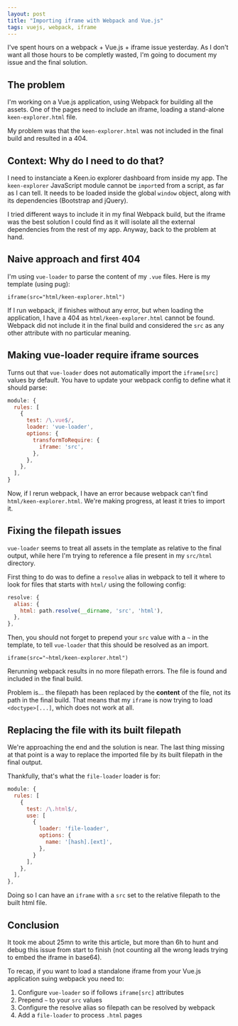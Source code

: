 ```yaml
---
layout: post
title: "Importing iframe with Webpack and Vue.js"
tags: vuejs, webpack, iframe
---
```


I've spent hours on a webpack + Vue.js + iframe issue yesterday. As I don't
want all those hours to be completly wasted, I'm going to document my issue and
the final solution.

## The problem

I'm working on a Vue.js application, using Webpack for building all the assets.
One of the pages need to include an iframe, loading a stand-alone
`keen-explorer.html` file. 

My problem was that the `keen-explorer.html` was not included in the final build
and resulted in a 404.

## Context: Why do I need to do that?

I need to instanciate a Keen.io explorer dashboard from inside my app. The
`keen-explorer` JavaScript module cannot be `import`ed from a script, as far as
I can tell. It needs to be loaded inside the global `window` object, along with
its dependencies (Bootstrap and jQuery).

I tried different ways to include it in my final Webpack build, but the
iframe was the best solution I could find as it will isolate all the
external dependencies from the rest of my app.
Anyway, back to the problem at hand.

## Naive approach and first 404

I'm using `vue-loader` to parse the content of my `.vue` files. Here is my
template (using pug):

```jade
iframe(src="html/keen-explorer.html")
```

If I run webpack, if finishes without any error, but when loading the
application, I have a 404 as `html/keen-explorer.html` cannot be found. Webpack
did not include it in the final build and considered the `src` as any other
attribute with no particular meaning.

## Making vue-loader require iframe sources

Turns out that `vue-loader` does not automatically import the `iframe[src]`
values by default. You have to update your webpack config to define what it
should parse:


```javascript
module: {
  rules: [
    {
      test: /\.vue$/,
      loader: 'vue-loader',
      options: {
        transformToRequire: {
          iframe: 'src',
        },
      },
    },
  ],
}
```

Now, if I rerun webpack, I have an error because webpack can't find
`html/keen-explorer.html`. We're making progress, at least it tries to import
it.

## Fixing the filepath issues

`vue-loader` seems to treat all assets in the template as relative to the final
output, while here I'm trying to reference a file present in my `src/html`
directory.

First thing to do was to define a `resolve` alias in webpack to tell it where to
look for files that starts with `html/` using the following config:

```javascript
resolve: {
  alias: {
    html: path.resolve(__dirname, 'src', 'html'),
  },
},
```

Then, you should not forget to prepend your `src` value with a `~` in the
template, to tell `vue-loader` that this should be resolved as an import.

```jade
iframe(src="~html/keen-explorer.html")
```

Rerunning webpack results in no more filepath errors. The file is found and
included in the final build.

Problem is... the filepath has been replaced by the __content__ of the file, not
its path in the final build. That means that my `iframe` is now trying to load
`<doctype>[...]`, which does not work at all.

## Replacing the file with its built filepath

We're approaching the end and the solution is near. The last thing missing at
that point is a way to replace the imported file by its built filepath in the
final output.

Thankfully, that's what the `file-loader` loader is for:

```javascript
module: {
  rules: [
    {
      test: /\.html$/,
      use: [
        {
          loader: 'file-loader',
          options: {
            name: '[hash].[ext]',
          },
        }
      ],
    },
  ],
},
```

Doing so I can have an `iframe` with a `src` set to the relative filepath to the
built html file.

## Conclusion

It took me about 25mn to write this article, but more than 6h to hunt and debug
this issue from start to finish (not counting all the wrong leads trying to
embed the iframe in base64).

To recap, if you want to load a standalone iframe from your Vue.js application
suing webpack you need to:

1. Configure `vue-loader` so if follows `iframe[src]` attributes
2. Prepend `~` to your `src` values
3. Configure the resolve alias so filepath can be resolved by webpack
4. Add a `file-loader` to process `.html` pages
